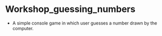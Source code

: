 # Workshop_guessing_numbers

 - A simple console game in which user guesses a number drawn by the computer.

